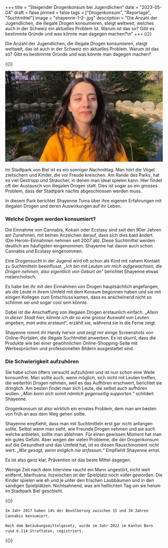+++
title = "Steigender Drogenkonsum bei Jugendlichen"
date = "2023-05-04"
draft = false
pinned = false
tags = ["Drogenkonsum", "Reportage", "Suchtmittel"]
image = "shayenne-1-2-.jpg"
description = "Die Anzahl der Jugendlichen, die illegale Drogen konsumieren, steigt weltweit, welches auch in der Schweiz ein aktuelles Problem ist. Warum ist das so? Gibt es bestimmte Gründe und was könnte man dagegen machen?\n"
+++
{{<lead>}}

Die Anzahl der Jugendlichen, die illegale Drogen konsumieren, steigt weltweit, das ist auch in der Schweiz ein aktuelles Problem. Warum ist das so? Gibt es bestimmte Gründe und was könnte man dagegen machen?

{{</lead>}}

![Interview Shayenne Tuma im Stadtpark Biel 02.03.2023](shayenne-good-and-cropped-nihdhcosick.jpg)

Im Stadtpark von Biel ist es ein sonniger Nachmittag. Man hört die Vögel zwitschern und Kinder, die vor Freude kreischen. Am Rande des Parks, hat es viel Gestrüpp und Sträucher, in denen man ideal spielen kann. Hier findet oft der Austausch von illegalen Drogen statt. Dies ist sogar so ein grosses Problem, dass der Stadtpark nachts abgeschlossen werden muss.

In diesem Park berichtet Shayenne Tuma über ihre eigenen Erfahrungen mit illegalen Drogen und deren Auswirkungen auf ihr Leben.

### Welche Drogen werden konsumiert?

Die Einnahme von Cannabis, Kokain oder Ecstasy sind seit den 90er Jahren am Zunehmen, mit keinen Anzeichen darauf, dass sich dies bald ändert. (Die Heroin-Einnahmen nehmen seit 2007 ab). Diese Suchtmittel werden deutlich am häufigsten eingenommen. Shayenne hat davon auch schon Cannabis und Ecstasy eingenommen.

Eine Drogensucht in der Jugend wird oft schon als Kind mit nahem Kontakt zu Suchtmitteln beeinflusst. *„Ich bin mit Leuten um mich aufgewachsen, die Drogen nehmen, also eigentlich von Geburt an“* berichtet Shayenne etwas melancholisch.

Es habe bei ihr mit den Einnahmen von Drogen hauptsächlich angefangen, als die Leute in ihrem Umfeld mit dem Konsum begonnen haben und sie mit einigen Kollegen zum Entschluss kamen, dass es anscheinend nicht so schlimm sei und sogar cool sein könnte.

Dabei ist die Anschaffung von illegalen Drogen erstaunlich einfach. „*Allein in dieser Stadt hier, könnte ich dir so eine grosse Auswahl von Leuten angeben, man wäre erstaunt“,* erzählt sie, während sie in die Ferne zeigt.

Shayenne nimmt ihr Handy hervor und zeigt mir einige Screenshots von Online-Portalen, die illegale Suchtmittel anwerben. Es ist skurril, dass die Produkte wie bei einer gewöhnlichen Online-Shopping-Seite mit Werbesprüchen und professionellen Bildern ausgestattet sind.

### Die Schwierigkeit aufzuhören

Sie habe schon öfters versucht aufzuhören und ist nun schon eine Weile konsumfrei. Man sollte auch, wenn möglich, sich nicht mit Leuten treffen, die weiterhin Drogen nehmen, weil es das Aufhören erschwert, berichtet sie dringlich. Am besten findet man sich Leute, die selbst auch aufhören wollen. *„Man kann sich somit nämlich gegenseitig supporten.“* schildert Shayenne.

Drogenkonsum ist also wirklich ein ernstes Problem, dem man am besten von früh an aus dem Weg gehen sollte.

Shayenne empfiehlt, dass man mit Suchtmitteln erst gar nicht anfangen sollte. Selbst wenn man sieht, wie Freunde Drogen nehmen und sie auch welche anbieten, sollte man ablehnen. Für einen gewissen Moment hat man ein gutes Gefühl. Aber wegen der vielen Probleme, die der Drogenkonsum auf die Gesundheit und das Umfeld hat, ist es diesen Rauschmoment nicht wert. *„Wie gesagt, wenn möglich nie anfassen.“* Empfiehlt Shayenne ernst.

Es ist also ganz klar, Prävention ist das beste Mittel dagegen.

Wenige Zeit nach dem Interview raucht ein Mann ungestört, nicht weit entfernt, Marihuana. Inzwischen ist der Spielplatz noch voller geworden. Die Kinder spielen wie eh und je unter den frischen Laubbäumen und in den sandigen Spielplätzen. Nichtsahnend, was am helllichten Tag um sie herum im Stadtpark Biel geschieht.

{{<box>}}

`Im Jahr 2017 haben 14% der Bevölkerung zwischen 15 und 34 Jahren Cannabis konsumiert.`

`Nach dem Betäubungsmittelgesetz, wurde im Jahr 2022 im Kanton Bern rund 6.114 Straftaten, registriert.`

{{</box>}}